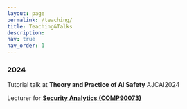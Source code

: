 ```yaml
---
layout: page
permalink: /teaching/
title: Teaching&Talks
description: 
nav: true
nav_order: 1
---
```


### 2024
Tutorial talk at <b>Theory and Practice of AI Safety</b> AJCAI2024 <br/>

Lecturer for <a href="https://handbook.unimelb.edu.au/2024/subjects/comp90073" target="_blank"> <b>Security Analytics (COMP90073)</b></a>  
